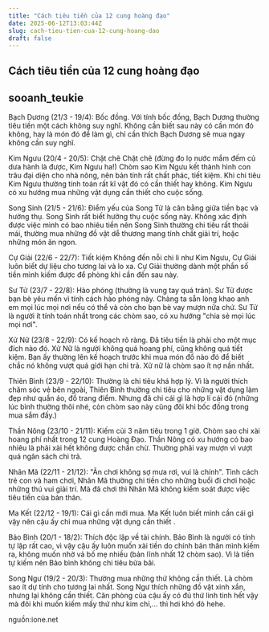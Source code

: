 ```yaml
---
title: "Cách tiêu tiền của 12 cung hoàng đạo"
date: 2025-06-12T13:03:44Z
slug: cach-tieu-tien-cua-12-cung-hoang-dao
draft: false
---
```


## Cách tiêu tiền của 12 cung hoàng đạo

## sooanh_teukie

Bạch Dương (21/3 - 19/4): Bốc đồng.
Với tính bốc đồng, Bạch Dương thường tiêu tiền một cách không suy nghĩ. Không cần biết sau này có cần món đó không, hay là món đó để làm gì, chỉ cần thích Bạch Dương sẽ mua ngay không cần suy nghĩ.
 
Kim Ngưu (20/4 - 20/5): Chặt chẽ
Chặt chẽ (đừng đo lọ nước mắm đếm củ dưa hành là được, Kim Ngưu ha!) Chòm sao Kim Ngưu kết thành hình con trâu đại diện cho nhà nông, nên bản tính rất chất phác, tiết kiệm. Khi chi tiêu Kim Ngưu thường tính toán rất kĩ vật đó có cần thiết hay không. Kim Ngưu có xu hướng mua những vật dụng cần thiết cho cuộc sống.
 
Song Sinh (21/5 - 21/6): 
Điểm yếu của Song Tử là cân bằng giữa tiền bạc và hưởng thụ. Song Sinh rất biết hưởng thụ cuộc sống này. Không xác định được việc mình có bao nhiêu tiền nên Song Sinh thường chi tiêu rất thoải mái, thường mua những đồ vật dễ thương mang tính chất giải trí, hoặc những món ăn ngon.
 
Cự Giải (22/6 - 22/7): Tiết kiệm
Không đến nỗi chi li như Kim Ngưu, Cự Giải luôn biết dự liệu cho tương lai và lo xa. Cự Giải thường dành một phần số tiền mình kiếm được để phòng khi cần đến sau này.
 
Sư Tử (23/7 - 22/8): Hào phóng (thường là vung tay quá trán).
Sư Tử được bạn bè yêu mến vì tính cách hào phóng này. Chàng ta sẵn lòng khao anh em mọi lúc mọi nơi nếu có thể và còn cho bạn bè vay mượn nữa chứ. Sư Tử là người ít tính toán nhất trong các chòm sao, có xu hướng "chia sẻ mọi lúc mọi nơi".
 
Xử Nữ (23/8 - 22/9): Có kế hoạch rõ ràng.
Đã tiêu tiền là phải cho một mục đích nào đó. Xử Nữ là người không quá hoang phí, cũng không quá tiết kiệm. Bạn ấy thường lên kế hoạch trước khi mua món đồ nào đó để biết chắc nó không vượt quá giới hạn chi trả. Xử nữ là chòm sao ít nợ nần nhất.
 
Thiên Bình (23/9 - 22/10): Thường là chi tiêu khá hợp lý.
Vì là người thích chăm sóc vẻ bên ngoài, Thiên Bình thường chi tiêu cho những vật dụng làm đẹp như quần áo, đồ trang điểm. Nhưng đã chi cái gì là hợp lí cái đó (những lúc bình thường thôi nhé, còn chòm sao này cũng đôi khi bốc đồng trong mua sắm đấy.)
 
Thần Nông (23/10 - 21/11): Kiếm củi 3 năm tiêu trong 1 giờ.
Chòm sao chi xài hoang phí nhất trong 12 cung Hoàng Đạo. Thần Nông có xu hướng có bao nhiêu là phải xài hết không được chần chừ. Thường phải vay mượn vì vượt quá ngân sách chi trả.
 
Nhân Mã (22/11 - 21/12): "Ăn chơi không sợ mưa rơi, vui là chính".
Tình cách trẻ con và ham chơi, Nhân Mã thường chi tiền cho những buổi đi chơi hoặc những thú vui giải trí. Mà đã chơi thì Nhân Mã không kiểm soát được việc tiêu tiền của bản thân.
 
Ma Kết (22/12 - 19/1): Cái gì cần mới mua.
Ma Kết luôn biết mình cần cái gì vậy nên cậu ấy chỉ mua những vật dụng cần thiết .
 
Bảo Bình (20/1 - 18/2): Thích độc lập về tài chính.
Bảo Bình là người có tính tự lập rất cao, vì vậy cậu ấy luôn muốn xài tiền do chính bản thân mình kiếm ra, không muốn nhờ vả bố mẹ nhiều (bản lĩnh nhất 12 chòm sao). Vì là tiền tự kiếm nên Bảo bình không chi tiêu bừa bãi.
 
Song Ngư (19/2 - 20/3): Thường mua những thứ không cần thiết. Là chòm sao ít dự tính cho tương lai nhất. Song Ngư thích những đồ vật xinh xắn, nhưng lại không cần thiết. Căn phòng của cậu ấy có đủ thứ linh tinh hết vậy mà đôi khi muốn kiếm mấy thứ như kim chỉ,... thì hơi khó đó hehe.
 
 
 
 
nguồn:ione.net